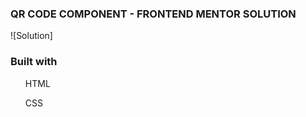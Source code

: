 ### QR CODE COMPONENT - FRONTEND MENTOR SOLUTION

![Solution]<img src="C:\Users\sabari vasan\OneDrive\Pictures\fm\screenshot.png" alt="">

### Built with


<ul> HTML </ul>
<ul> CSS </ul>
